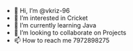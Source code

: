- 👋 Hi, I’m @vkriz-96
- 👀 I’m interested in Cricket
- 🌱 I’m currently learning Java
- 💞️ I’m looking to collaborate on Projects
- 📫 How to reach me 7972898275 

<!---
vkriz-96/vkriz-96 is a ✨ special ✨ repository because its `README.md` (this file) appears on your GitHub profile.
You can click the Preview link to take a look at your changes.
--->
